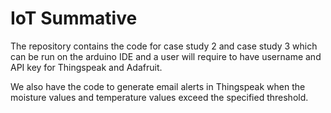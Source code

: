 # IoT Summative
The repository contains the code for case study 2 and case study 3 which can be run on the arduino IDE and a user will require to have username and API key for Thingspeak and Adafruit.

We also have the code to generate email alerts in Thingspeak when the moisture values and temperature values exceed the specified threshold.
